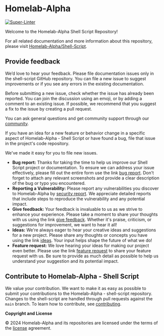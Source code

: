 # Homelab-Alpha

[![Super-Linter](https://github.com/homelab-alpha/shell-script/actions/workflows/super-linter.yml/badge.svg)](https://github.com/homelab-alpha/shell-script/actions/workflows/super-linter.yml)

Welcome to the Homelab-Alpha Shell Script Repository!

For all related documentation and more information about this repository, please
visit [Homelab-Alpha/Shell-Script].

## Provide feedback

We’d love to hear your feedback. Please file documentation issues only in the
shell-script GitHub repository. You can file a new issue to suggest improvements
or if you see any errors in the existing documentation.

Before submitting a new issue, check whether the issue has already been
reported. You can join the discussion using an emoji, or by adding a comment to
an existing issue. If possible, we recommend that you suggest a fix to the issue
by creating a pull request.

You can ask general questions and get community support through our [community].

If you have an idea for a new feature or behavior change in a specific aspect of
Homelab-Alpha - Shell Script or have found a bug, file that issue in the
project's code repository.

We've made it easy for you to file new issues.

- **Bug report:** Thanks for taking the time to help us improve our Shell Script
  project or documentation. To ensure we can address your issue effectively,
  please fill out the entire form use the link [bug report]. Don't forget to
  attach any relevant screenshots and provide a clear description of the bug or
  typo you encountered.
- **Reporting a Vulnerability:** Please report any vulnerabilities you discover
  to Homelab-Alpha by [security report]. We appreciate detailed reports that
  include steps to reproduce the vulnerability and any potential impact.
- **Give feedback:** Your feedback is invaluable to us as we strive to enhance
  your experience. Please take a moment to share your thoughts with us using the
  link [give feedback]. Whether it's praise, criticism, or suggestions for
  improvement, we want to hear it all!
- **Ideas:** We're always eager to hear your creative ideas and suggestions for
  a new project. Please share any thoughts or concepts you have using the link
  [ideas]. Your input helps shape the future of what we do!
- **Feature request:** We love hearing your ideas for making our project even
  better. Please use the link [feature request] to share your feature request
  with us. Be sure to provide as much detail as possible to help us understand
  your suggestion and its potential impact.

## Contribute to Homelab-Alpha - Shell Script

We value your contribution. We want to make it as easy as possible to submit
your contributions to the Homelab-Alpha - shell-script repository. Changes to
the shell-script are handled through pull requests against the `main` branch. To
learn how to contribute, see [contributing].

**Copyright and License**

&copy; 2024 Homelab-Alpha and its repositories are licensed under the terms of
the [license] agreement.

[Homelab-Alpha/Shell-Script]: https://homelab-alpha.nl/shell-script
[community]: https://github.com/homelab-alpha/shell-script/discussions
[bug report]:
  https://github.com/homelab-alpha/shell-script/issues/new?&template=bug_report.md
[security report]:
  https://github.com/homelab-alpha/shell-script/issues/new?&template=security_report.md
[give feedback]:
  https://github.com/homelab-alpha/shell-script/discussions/categories/feedback
[ideas]:
  https://github.com/homelab-alpha/shell-script/discussions/categories/ideas
[feature request]:
  https://github.com/homelab-alpha/shell-script/discussions/categories/feature-requests
[contributing]: CONTRIBUTING.md
[license]: LICENSE.md
